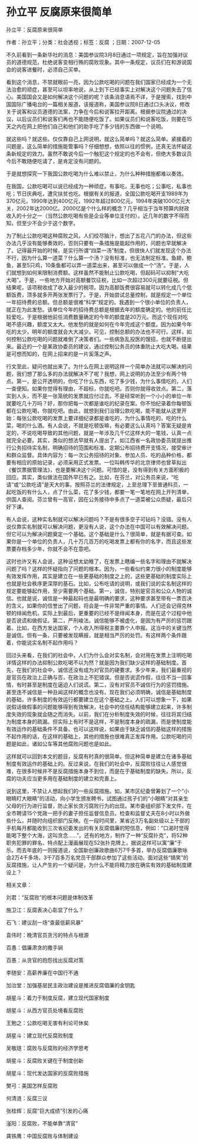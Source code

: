 # 孙立平  反腐原来很简单    
    
孙立平：反腐原来很简单    
作者：孙立平；分类：社会透视；标签：反腐 ；日期：2007-12-05    
不久前看到一条新华社的消息：美国参议院3月8日通过一项规定，旨在加强对议员的道德规范，杜绝说客变相行贿的腐败现象。其中一条规定，议员们在和游说国会的说客进餐时，必须自己买单。    
看到这个消息，不禁就眼前一亮，因为公款吃喝的问题在我们国家已经成为一个无法治愈的顽症，甚至可以坦率地说，从上到下已经事实上对解决这个问题失去了信心。美国国会又是如何解决这个问题的呢？该条消息语焉不详，于是搜索，找到中国国际广播电台的一篇相关报道，该报道称，美国参议院8日通过口头决议，修改关于说客和议员道德的法案，力争在今后和说客拉开距离。根据参议院通过的决议，以后议员们和说客们再也不能随便吃饭了。如果议员们和说客吃饭，则要在15天之内在网上把他们自己和他们的助手吃了多少钱的东西做一个说明。    
就这些吗？就这些。仅仅靠自己上网说明，就这么简单吗？就这么简单。紧接着的问题是，这么简单的措施能管事吗？仔细想想，依照以往的惯例，还真无法怀疑这条新规定的效力。虽然不敢说今后一个触犯这个规定的也不会有，但绝大多数议员今后不敢随便吃请了，是肯定没有问题的。    
于是就想探究一下我国公款吃喝为什么难以禁止，为什么种种措施都难以奏效。    
在我国，公款吃喝可以说已经成为一种顽症。有事吃，无事也吃；公事吃，私事也吃；节日庆典吃，遭灾扶贫也吃。根据有关的报道，全国公款吃喝开支1989年为370亿元，1990年达到400亿元，1992年超过800亿元，1994年突破1000亿元大关，2002年达2000亿。2000亿是个什么样的概念？几乎相当于当年预算内财政收入的十分之一（当然公款吃喝有些是企业等单位支付的）。近几年的数字不得而知，但至少不会少于这个数字。    
为了制止公款吃喝这种腐败之风，人们绞尽脑汁，想出了五花八门的办法，但这些办法几乎没有能够奏效的，否则只要有一条措施是能起作用的，问题也早就解决了。记得最开始的时候，是实行所谓“四菜一汤”制度，但很快人们就发现这个办法不行，因为什么算一道菜？什么算一个汤？没有标准，也无法制定标准。鱼翅，鲍鱼，甚至5只鸡，10条鱼都可以弄一道菜出来，甚至可以做成一个“汤”。于是，人们就想到如何来限制消费额。这样虽然不能制止公款吃喝，但起码可以抑制“大吃大喝”。于是，一些地方开始对高额餐饮征税，比如一次超过300元就要征税。但结果呢，该项税收成了收入最少的税项。因为高额饭费很容易就可以转化成几个低额饭费，顶多就多开两张发票行了。于是，开始尝试总量控制，就是规定一个单位一年招待费的总额。但总额是很难“科学”规定的。我遇到一个很小单位的负责人，就正在为此发愁。该单位今年的招待费总额是根据去年的额度确定的。他的前任比较爱吃，于是根据他前任消费数量确定的今年的额度是20万元。而这个现任对吃喝不感兴趣，额度又太大。他发愁的就是如何在今年完成这个额度。因为如果今年吃的太少，明年的额度就会大大减少。可见，控制总额的办法也不可行。这样，如何控制公款吃喝的问题就难倒了决策者们。一些病急乱投医的馊招，也就不断提出来。最近的一个是某政协委员的建议，通过控制公务员的体重防止大吃大喝。结果是可想而知的，在网上招来的是一片奚落之声。    
行文至此，疑问也就出来了。为什么在网上说明这样一个简单办法就可以解决的问题，我们想了那么多的办法就解决不了呢？我想，网上说明的办法至少有两个特点。第一，是公开透明的，你吃了什么东西，吃了多少钱，为什么事情吃的，人们一查便知。如果你觉得有理由，不超标，你就吃吧。否则你就得收敛点。第二，落实到人头，而不是一张笼统的发票就应付过去。不是经常听到一个小小的单位一年就要吃几十万吗？好，那你把每一次都是谁吃的纪录在案。你不怕纪录着你每顿饭都在公款吃喝，你就吃吧。由此，就想到我们治理公款吃喝，能不能就从这里开始：每张公款吃喝的发票上要详细纪录都是谁吃的，为什么事情吃的，吃的什么菜，喝的什么酒。有人会说，不就是吃顿饭嘛，有必要这么认真吗？答案无疑是肯定的，不说吃喝导致的其他问题，就是一年涉及几千亿这样大的一笔钱，认真一点就完全必要。其实，类似的想法早就有人提出了。如江西省一名政协委员就提出推行公务招待实名制，明确招待的范围和标准、定期公布招待费开支情况，接受审计和群众监督。具体内容为：每一次公务招待的对象、参加人员、吃的品种价格，都要有相应的原始记录，必须采用正式发票。一位叫韩传华的北京律师也曾草拟出《餐饮票据管理法》，也是要解决这个问题。可惜的是，没有得到有关方面积极的回应。其实，类似做法在国外早已有之。比如，在芬兰，对公务员来说，“吃请”或“公款吃请”是天大的事。按照芬兰的法律规定，上至总理下至普通科员，一起吃饭的有什么人，点了什么菜，花了多少钱，都要一笔一笔地在网上开列清单，供国人查阅。芬兰曾有一高官，因在公务接待中多点了一道菜被公众质疑，最后只好下课。    
有人会说，这种实名制就可以解决问题吗？不是有很多空子可钻吗？没错。没有人说仅靠实名制就可以解决问题，更没有人说，这个办法在中国可以有效解决问题。但它可以为解决问题奠定一个基础。这个基础是什么？很简单，就是有据可查。如果你是一个单位的负责人，几十万几百万的吃喝发票上都有你的名字，而且这些发票要存档多少年，你就不会不在意吧。    
这时也许又有人会说，这种设想太幼稚了，在发票上瞎编一些名字和理由不就解决问题了吗？这样的怀疑指向了问题的根本。因为，一些看似约束力很小的制度能够有效发挥作用，其实是建立在一些更基础的制度之上的，这些更基础的制度实际上也就是社会秩序更深厚的基石。比如，公布吃请的说明，或我们说的实名制这样的规定要能够起作用，至少需要两个基础。第一，诚信，特别是官员和公众人物的诚信。也就是说，诚信是一种最起码也是最明确的要求，这种要求甚至带有一票否决的含义，如果你的信誉出了问题，将会是一件非常严重的事情。人们还会记得克林顿的绯闻危机，实际上到最后，更重要的已经不是绯闻本身，而是在这个过程中他是否说谎和做假证。第二，严刑峻法。诚信能够不被虚化，是因为有严厉的惩罚跟着。比如，在西方发达国家，个人收入所得税主要靠个人申报。这当中的关键当然是诚信。但有一条，只要被发现瞒报，就是相当严厉的处罚。有这样两个条件跟着，你能说实名制不起作用吗？    
回过头来看，在我们的社会中，人们为什么会对实名制，会对用在发票上注明吃喝详情这样的办法抑制公款吃喝不以为然？就是因为我们缺少这样的基础制度。首先，在我们的社会中，诚信还没有成为对官员的硬要求。多少年来，我们最重视的是官员在政治上正确与否，在政治上不犯错误。但是否说谎作假，往往不当一回事情，有时甚至是制度在逼迫人们说谎。第二，没有对官员不诚信行为的惩罚措施。甚至连不诚信是一种丑闻这样的概念也没有。现在我们必须明确，诚信是基础制度的基础，许多制度的有效运行都要建立在这个基础之上。人们可以想象一下，如果说假话做假事的问题能够得到有效解决，社会中的信任结构能够建立起来，许多制度失效的现象就会随之而消失。以前，我们在分析制度失效的时候，往往将其归结为制度本身的疏漏。但实际上有时不是这样，不是制度本身的疏漏，而是使制度能有效运作的基础条件不具备。也可以这样说，如果由于缺乏诚信的基础这样的措施不起作用的话，在这样的基础上，其他的措施也很难真正发挥作用。公款吃喝的问题是如此，诸如公车等其他腐败问题也是如此。    
这样就可以回到本文的题目，反腐有时真的很简单。但这种简单是建立在诸多基础制度有效运作的基础上的。反过来说，在我们的社会中，反腐败往往让人感觉很难，在很多时候并不是反腐措施本身不到位，而是在于基础制度的缺失。所以，反腐的功夫应当更多用在基础制度的建立和完善上。    
说到这里，不禁让人想起我们的一些反腐措施。如，某市区纪委曾筹划了一个“小眼睛盯大眼睛”的活动，向小学生颁发聘书，试图通过孩子们的“小眼睛”对其亲生父母的行为进行监督，防止家长贪污腐败行为的出现。某市委组织部下发文件，在全市聘请15个党政一把手的妻子担任监督信息员。检查和监督丈夫在8小时以外做些什么，并随时向组织部门反映。在一段时间里，某省近3万名副处级以上干部的手机每月都能收到三次省纪委发出的有关反腐倡廉的短信息，例如：“口渴时觉得能喝下整个大海，这叫贪念……”。还有的地方，制作了一种“反腐扑克”，将52种职务犯罪的罪名、特点配上漫画展现在52张扑克牌上，据说这样可以寓“廉”于乐。而去年底的一则报道说，全国新创廉政歌曲6万7千多首，举办反腐倡廉歌咏会2万4千多场，3千7百多万名党员干部群众参加了这些活动。面对这些“搞笑”的反腐措施，让人产生的一个疑问是，为什么不能将精力放在确实有效的基础制度建设上？    
    
相关文章：    
刘君：“反腐败”的根本问题是体制改革    
施卫江：反腐表决心彰显了什么？    
石飞：建议刮一场“查最低薪风暴”    
袁伟时：晚清官员贪污的特点与根源    
百愚：倡廉肃贪的撒手锏    
百愚：从贪官的抱怨找出反腐对策    
李随安：高薪养廉在中国行不通    
加治堂：加强基层民主政治建设是推进反腐倡廉的金钥匙    
胡星斗：着力于制度反腐，建立现代国家制度    
胡星斗：从西方官员处境看反腐败    
王勉之：公款吃喝无害有利论可休矣    
胡星斗：建立现代反腐败制度    
吴敬琏：腐败与反腐败的经济学思考    
胡星斗：反腐败关键在于制度创新    
胡星斗：现代发达国家的反腐败措施    
樊弓：美国怎样反腐败    
何清涟：反腐三议    
张桂辉：反腐“巨大成绩”引发的心痛    
滏阳：反腐败，不能单靠“清官”    
龚铁鹰：中国反腐败与体制建设